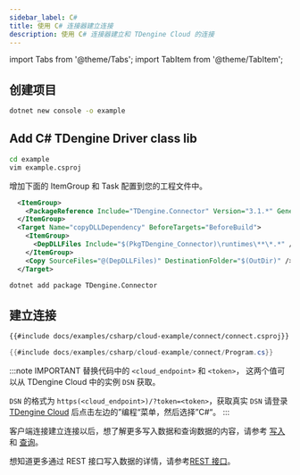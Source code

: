 ```yaml
---
sidebar_label: C#
title: 使用 C# 连接器建立连接
description: 使用 C# 连接器建立和 TDengine Cloud 的连接
---
```

<!-- exclude -->
import Tabs from '@theme/Tabs';
import TabItem from '@theme/TabItem';

<!-- exclude-end -->
## 创建项目

```bash
dotnet new console -o example
```

## Add C# TDengine Driver class lib

```bash
cd example
vim example.csproj
```

增加下面的 ItemGroup 和 Task 配置到您的工程文件中。

```XML
  <ItemGroup>
    <PackageReference Include="TDengine.Connector" Version="3.1.*" GeneratePathProperty="true" />
  </ItemGroup>
  <Target Name="copyDLLDependency" BeforeTargets="BeforeBuild">
    <ItemGroup>
      <DepDLLFiles Include="$(PkgTDengine_Connector)\runtimes\**\*.*" />
    </ItemGroup>
    <Copy SourceFiles="@(DepDLLFiles)" DestinationFolder="$(OutDir)" />
  </Target>
```

```bash
dotnet add package TDengine.Connector
```

## 建立连接

``` XML
{{#include docs/examples/csharp/cloud-example/connect/connect.csproj}}
```

```C#
{{#include docs/examples/csharp/cloud-example/connect/Program.cs}}
```
:::note IMPORTANT
替换代码中的 `<cloud_endpoint>` 和 `<token>`， 这两个值可以从 TDengine Cloud 中的实例 `DSN` 获取。

`DSN` 的格式为 `https(<cloud_endpoint>)/?token=<token>`，获取真实 `DSN` 请登录[TDengine Cloud](https://cloud.taosdata.com) 后点击左边的”编程“菜单，然后选择”C#“。
:::
<!-- exclude-end -->
客户端连接建立连接以后，想了解更多写入数据和查询数据的内容，请参考 [写入](https://docs.taosdata.com/cloud/programming/insert/) 和 [查询](https://docs.taosdata.com/cloud/programming/query/)。

想知道更多通过 REST 接口写入数据的详情，请参考[REST 接口](https://docs.taosdata.com/cloud/programming/client-libraries/rest-api/)。
